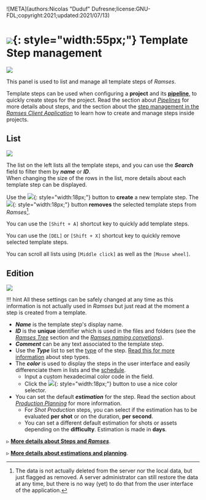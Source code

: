 ![META](authors:Nicolas "Duduf" Dufresne;license:GNU-FDL;copyright:2021;updated:2021/07/13)

# ![](/img/icons/connections_sl.svg){: style="width:55px;"} Template Step management

![](/img/client/templatesteps.png)

This panel is used to list and manage all template steps of *Ramses*.

Template steps can be used when configuring a **project** and its [**pipeline**](../../pipeline/pipeline.md), to quickly create steps for the project. Read the section about [*Pipelines*](../../pipeline/pipeline.md) for more details about steps, and the section about the [step management in the *Ramses Client Application*](steps.md) to learn how to create and manage steps inside projects.

## List

![](/img/client/templatesteplist.png)

The list on the left lists all the template steps, and you can use the ***Search*** field to filter them by ***name*** or ***ID***.  
When changing the size of the rows in the list, more details about each template step can be displayed.

Use the ![](/img/icons/add_sl.svg){: style="width:18px;"} button to **create** a new template step. The ![](/img/icons/remove_sl.svg){: style="width:18px;"} button **removes** the selected template steps from *Ramses*[^1].

You can use the `[Shift + A]` shortcut key to quickly add template steps.

You can use the `[DEL]` or `[Shift + X]` shortcut key to quickly remove selected template steps.

You can scroll all lists using `[Middle click]` as well as the `[Mouse wheel]`.

## Edition

![](/img/client/templatestepedition.png)

!!! hint
    All these settings can be safely changed at any time as this information is not actually used in *Ramses* but just read at the moment a step is created from a template.

- ***Name*** is the template step's display name.
- ***ID*** is the **unique** identifier which is used in the files and folders (see the [*Ramses Tree*](../files/index.md) section and the [*Ramses naming convetions*](../files/naming.md)).
- ***Comment*** can be any text associated to the template step.
- Use the ***Type*** list to set the [type](../../pipeline/pipeline.md) of the step. [Read this for more information](../../pipeline/pipeline.md) about step types.
- The ***color*** is used to display the steps in the user interface and easily differenciate them in lists and the [schedule](schedule.md).
    - Input a custom hexadecimal color code in the field.
    - Click the ![](/img/icons/color2.svg){: style="width:18px;"} button to use a nice color selector.
- You can set the default ***estimation*** for the step. Read the section about [*Production Planning*](../../pipeline/planning.md) for more information.
    - For *Shot Production* steps, you can select if the estimation has to be evaluated **per shot** or on the duration, **per second**.
    - You can set a different default estimation for shots or assets depending on the **difficulty**. Estimation is made in **days**.

▹ **[More details about Steps and *Ramses*](../../pipeline/pipeline.md#steps)**.

▹ **[More details about estimations and planning](../../pipeline/planning.md)**.

[^1]:
    The data is not actually deleted from the server nor the local data, but just flagged as removed. A server administrator can still restore the data at any time, but there is no way (yet) to do that from the user interface of the application.
